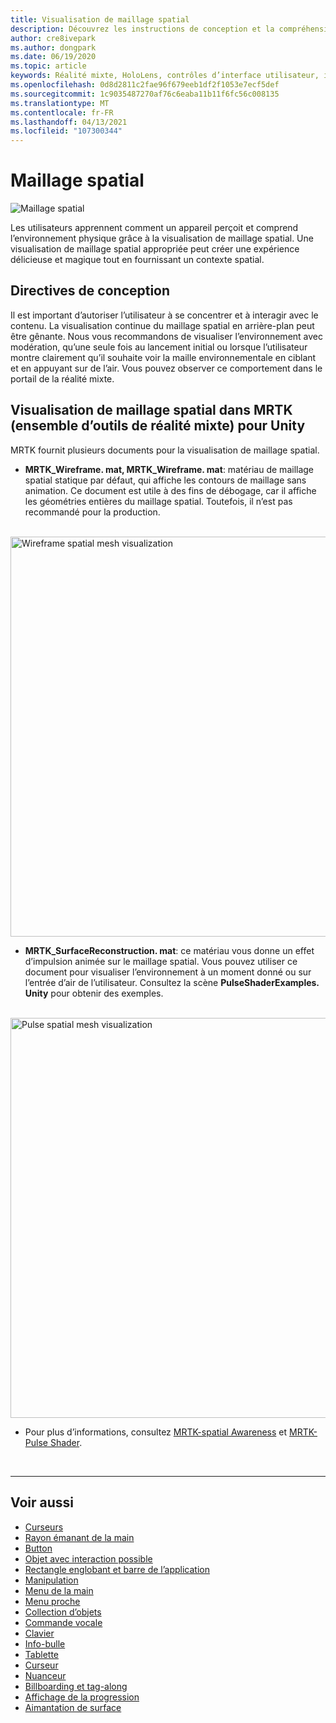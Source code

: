 ```yaml
---
title: Visualisation de maillage spatial
description: Découvrez les instructions de conception et la compréhension de l’environnement physique avec la visualisation de maillage spatial dans MRTK.
author: cre8ivepark
ms.author: dongpark
ms.date: 06/19/2020
ms.topic: article
keywords: Réalité mixte, HoloLens, contrôles d’interface utilisateur, interaction, interface utilisateur, expérience utilisateur, conception UX, interface utilisateur spatiale, interaction spatiale, interface utilisateur 3D, expérience utilisateur 3D, casque de la réalité mixte, casque de réalité mixte, casque de réalité virtuelle, HoloLens, MRTK, kit de mise en réalité mixte
ms.openlocfilehash: 0d8d2811c2fae96f679eeb1df2f1053e7ecf5def
ms.sourcegitcommit: 1c9035487270af76c6eaba11b11f6fc56c008135
ms.translationtype: MT
ms.contentlocale: fr-FR
ms.lasthandoff: 04/13/2021
ms.locfileid: "107300344"
---
```

# <a name="spatial-mesh"></a>Maillage spatial

![Maillage spatial](images/MRTK_PulseShader_SpatialMesh.gif)

Les utilisateurs apprennent comment un appareil perçoit et comprend l’environnement physique grâce à la visualisation de maillage spatial. Une visualisation de maillage spatial appropriée peut créer une expérience délicieuse et magique tout en fournissant un contexte spatial.  

## <a name="design-guideline"></a>Directives de conception

Il est important d’autoriser l’utilisateur à se concentrer et à interagir avec le contenu. La visualisation continue du maillage spatial en arrière-plan peut être gênante. Nous vous recommandons de visualiser l’environnement avec modération, qu’une seule fois au lancement initial ou lorsque l’utilisateur montre clairement qu’il souhaite voir la maille environnementale en ciblant et en appuyant sur de l’air. Vous pouvez observer ce comportement dans le portail de la réalité mixte.
<br>

## <a name="spatial-mesh-visualization-in-mrtk-mixed-reality-toolkit-for-unity"></a>Visualisation de maillage spatial dans MRTK (ensemble d’outils de réalité mixte) pour Unity

MRTK fournit plusieurs documents pour la visualisation de maillage spatial.

- **MRTK_Wireframe. mat, MRTK_Wireframe. mat**: matériau de maillage spatial statique par défaut, qui affiche les contours de maillage sans animation. Ce document est utile à des fins de débogage, car il affiche les géométries entières du maillage spatial. Toutefois, il n’est pas recommandé pour la production.
<br>
<img src="images/SurfaceReconstruction.jpg" alt="Wireframe spatial mesh visualization" width="640px">

- **MRTK_SurfaceReconstruction. mat**: ce matériau vous donne un effet d’impulsion animée sur le maillage spatial. Vous pouvez utiliser ce document pour visualiser l’environnement à un moment donné ou sur l’entrée d’air de l’utilisateur. Consultez la scène **PulseShaderExamples. Unity** pour obtenir des exemples.
<br>
<img src="images/MRTK_SRMesh_Pulse.jpg" alt="Pulse spatial mesh visualization" width="640px">

* Pour plus d’informations, consultez [MRTK-spatial Awareness](https://docs.microsoft.com/windows/mixed-reality/mrtk-unity/features/spatial-awareness/spatial-awareness-getting-started) et [MRTK-Pulse Shader](https://docs.microsoft.com/windows/mixed-reality/mrtk-unity/features/experimental/pulse-shader).

<br>

---

## <a name="see-also"></a>Voir aussi

* [Curseurs](cursors.md)
* [Rayon émanant de la main](point-and-commit.md)
* [Button](button.md)
* [Objet avec interaction possible](interactable-object.md)
* [Rectangle englobant et barre de l’application](app-bar-and-bounding-box.md)
* [Manipulation](direct-manipulation.md)
* [Menu de la main](hand-menu.md)
* [Menu proche](near-menu.md)
* [Collection d’objets](object-collection.md)
* [Commande vocale](voice-input.md)
* [Clavier](keyboard.md)
* [Info-bulle](tooltip.md)
* [Tablette](slate.md)
* [Curseur](slider.md)
* [Nuanceur](shader.md)
* [Billboarding et tag-along](billboarding-and-tag-along.md)
* [Affichage de la progression](progress.md)
* [Aimantation de surface](surface-magnetism.md)
